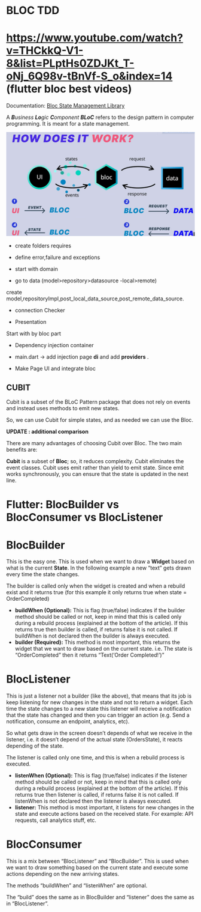 # BLOC TDD

# https://www.youtube.com/watch?v=THCkkQ-V1-8&list=PLptHs0ZDJKt_T-oNj_6Q98v-tBnVf-S_o&index=14 (flutter bloc best videos)

Documentation: [Bloc State Management Library](https://bloclibrary.dev/#/fluttertodostutorial) 



A ***B**usiness **Lo**gic **C**omponent **BLoC*** refers to the design pattern in computer programming. It is meant for a state management.

![](./Screenshot%202023-04-26%20105307.png)

- create folders requires

- define error,failure and exceptions

- start with domain

- go to data  (model>repository>datasource -local>remote)

create model,repositoryImpl,post_local_data_source,post_remote_data_source.

- connection Checker

- Presentation

Start with by bloc part

- Dependency injection container

- main.dart -> add injection page **di** and add **providers** .

- Make Page UI and integrate bloc

## CUBIT

Cubit is a subset of the BLoC Pattern package that does not rely on events and instead uses methods to emit new states.

So, we can use Cubit for simple states, and as needed we can use the Bloc.

****UPDATE** : additional comparison**

There are many advantages of choosing Cubit over Bloc. The two main benefits are:

**Cubit** is a subset of **Bloc**; so, it reduces complexity. Cubit eliminates the event classes. Cubit uses emit rather than yield to emit state. Since emit works synchronously, you can ensure that the state is updated in the next line.

# Flutter: BlocBuilder vs BlocConsumer vs BlocListener

# **BlocBuilder**

This is the easy one. This is used when we want to draw a **Widget** based on what is the current **State**. In the following example a new “text” gets drawn every time the state changes.

The
 builder is called only when the widget is created and when a rebuild 
exist and it returns true (for this example it only returns true when 
state = OrderCompleted)

- **buildWhen (Optional):** This is flag (true/false) indicates if the builder method should be 
  called or not, keep in mind that this is called only during a rebuild 
  process (explained at the bottom of the article). If this returns true 
  then builder is called, if returns false it is not called. If buildWhen 
  is not declared then the builder is always executed.
- **builder (Required):** This
   method is most important, this returns the widget that we want to draw 
  based on the current state. i.e. The state is “OrderCompleted” then it 
  returns “Text(‘Order Completed!’)”

# BlocListener

This
 is just a listener not a builder (like the above), that means that its 
job is keep listening for new changes in the state and not to return a 
widget. Each time the state changes to a new state this listener will 
receive a notification that the state has changed and then you can 
trigger an action (e.g. Send a notification, consume an endpoint, 
analytics, etc).

So
 what gets draw in the screen doesn’t depends of what we receive in the 
listener, i.e. it doesn’t depend of the actual state (OrdersState), it 
reacts depending of the state.

The listener is called only one time, and this is when a rebuild process is executed.

- **listenWhen (Optional):** This
   is flag (true/false) indicates if the listener method should be called 
  or not, keep in mind that this is called only during a rebuild process 
  (explained at the bottom of the article). If this returns true then 
  listener is called, if returns false it is not called. If listenWhen is 
  not declared then the listener is always executed.
- **listener:** This method is most important, it listens for new changes in the state 
  and execute actions based on the received state. For example: API 
  requests, call analytics stuff, etc.

# BlocConsumer

This
 is a mix between “BlocListener” and “BlocBuilder”. This is used when we
 want to draw something based on the current state and execute some 
actions depending on the new arriving states.

The methods “buildWhen” and “listenWhen” are optional.

The “build” does the same as in BlocBuilder and “listener” does the same as in “BlocListener”.

